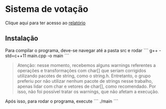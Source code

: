 # Sistema de votação

Clique aqui para ter acesso ao [relatório](https://docs.google.com/document/d/1ZoE9wyR2sP14VG4WYs8lIVHiyHydktp9aFcKIon1q-U/edit?usp=sharing)

## Instalação

Para compilar o programa, deve-se navegar até a pasta src e rodar
ˋˋˋ
g++ -std=c++11 main.cpp -o main
ˋˋˋ

> Atenção: nesse momento, recebemos alguns warnings referentes a operações e transformações com char[] que seriam corrigidos
> utilizando pacotes de string, como o string.h. Entretanto, o grupo preferiu por não utilizar nenhum pacote de strings nesse 
> trabalho, apenas lidar com char e vetores de char[], como recomendado. Por isso, não foi possível tratar os warnings, que não 
> afetam a execução.


Após isso, para rodar o programa, execute
ˋˋˋ
./main
ˋˋˋ